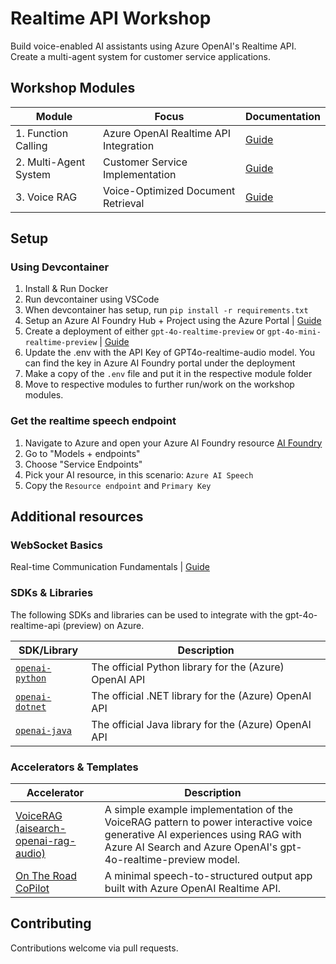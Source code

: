 # Realtime API Workshop

Build voice-enabled AI assistants using Azure OpenAI's Realtime API. Create a multi-agent system for customer service applications.

## Workshop Modules

| Module                | Focus                                 | Documentation                                            |
| --------------------- | ------------------------------------- | -------------------------------------------------------- |
| 1. Function Calling   | Azure OpenAI Realtime API Integration | [Guide](./01-getting-started-function-calling/README.md) |
| 2. Multi-Agent System | Customer Service Implementation       | [Guide](./02-building-multi-agent-system/README.md)      |
| 3. Voice RAG          | Voice-Optimized Document Retrieval    | [Guide](./03-voice-rag/README.md)                        |


## Setup
### Using Devcontainer
1. Install & Run Docker
2. Run devcontainer using VSCode
3. When devcontainer has setup, run `pip install -r requirements.txt`
4. Setup an Azure AI Foundry Hub + Project using the Azure Portal | [Guide](https://learn.microsoft.com/en-us/azure/ai-foundry/how-to/create-projects?tabs=ai-studio)
5. Create a deployment of either `gpt-4o-realtime-preview` or `gpt-4o-mini-realtime-preview` | [Guide](https://learn.microsoft.com/en-us/azure/ai-services/openai/realtime-audio-quickstart)
6. Update the .env with the API Key of GPT4o-realtime-audio model. You can find the key in Azure AI Foundry portal under the deployment
7. Make a copy of the `.env` file and put it in the respective module folder 
8. Move to respective modules to further run/work on the workshop modules.

### Get the realtime speech endpoint
1. Navigate to Azure and open your Azure AI Foundry resource [AI Foundry](https://ai.azure.com/)
2. Go to "Models + endpoints"
3. Choose "Service Endpoints"
4. Pick your AI resource, in this scenario: `Azure AI Speech`
5. Copy the `Resource endpoint` and `Primary Key`

## Additional resources

### WebSocket Basics
Real-time Communication Fundamentals  | [Guide](./presentation-material/00-websocket-basics/README.md)  

### SDKs & Libraries

The following SDKs and libraries can be used to integrate with the gpt-4o-realtime-api (preview) on Azure.

| SDK/Library                                                | Description                                            |
| ---------------------------------------------------------- | ------------------------------------------------------ |
| [`openai-python`](https://github.com/openai/openai-python) | The official Python library for the (Azure) OpenAI API |
| [`openai-dotnet`](https://github.com/openai/openai-dotnet) | The official .NET library for the (Azure) OpenAI API   |
| [`openai-java`](https://github.com/openai/openai-java) | The official Java library for the (Azure) OpenAI API   |


### Accelerators & Templates

| Accelerator                                                                                        | Description                                                                                                                                                                                   |
| -------------------------------------------------------------------------------------------------- | --------------------------------------------------------------------------------------------------------------------------------------------------------------------------------------------- |
| [VoiceRAG (aisearch-openai-rag-audio)](https://github.com/Azure-Samples/aisearch-openai-rag-audio) | A simple example implementation of the VoiceRAG pattern to power interactive voice generative AI experiences using RAG with Azure AI Search and Azure OpenAI's gpt-4o-realtime-preview model. |
| [On The Road CoPilot](https://github.com/Azure-Samples/on-the-road-copilot)                        | A minimal speech-to-structured output app built with Azure OpenAI Realtime API.                                                                                                               |


## Contributing

Contributions welcome via pull requests.